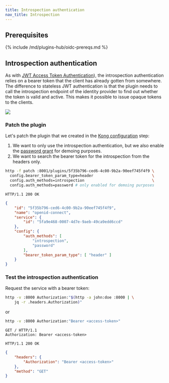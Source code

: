 ```yaml
---
title: Introspection authentication
nav_title: Introspection
---
```


## Prerequisites

{% include /md/plugins-hub/oidc-prereqs.md %}

## Introspection authentication

As with [JWT Access Token Authentication](/hub/kong-inc/openid-connect/how-to/authentication/jwt-access-token/)), the introspection authentication
relies on a bearer token that the client has already gotten from somewhere. The difference to stateless
JWT authentication is that the plugin needs to call the introspection endpoint of the identity provider
to find out whether the token is valid and active. This makes it possible to issue opaque tokens to
the clients.

<img src="/assets/images/products/plugins/openid-connect/introspection-authentication.svg">

### Patch the plugin

Let's patch the plugin that we created in the [Kong configuration](#prerequisites) step:

1. We want to only use the introspection authentication, but we also enable the 
[password grant](/hub/kong-inc/openid-connect/how-to/authentication/password-grant/) for demoing purposes.
2. We want to search the bearer token for the introspection from the headers only.

```bash
http -f patch :8001/plugins/5f35b796-ced6-4c00-9b2a-90eef745f4f9 \
  config.bearer_token_param_type=header                          \
  config.auth_methods=introspection                              \
  config.auth_methods=password # only enabled for demoing purposes
```
```http
HTTP/1.1 200 OK
```
```json
{
    "id": "5f35b796-ced6-4c00-9b2a-90eef745f4f9",
    "name": "openid-connect",
    "service": {
        "id": "5fa9e468-0007-4d7e-9aeb-49ca9edd6ccd"
    },
    "config": {
        "auth_methods": [
            "introspection",
            "password"
        ],
        "bearer_token_param_type": [ "header" ]
    }
}
```

### Test the introspection authentication

Request the service with a bearer token:

```bash
http -v :8000 Authorization:"$(http -a john:doe :8000 | \
    jq -r .headers.Authorization)"
```
or
```bash
http -v :8000 Authorization:"Bearer <access-token>"
```
```http
GET / HTTP/1.1
Authorization: Bearer <access-token>
```
```http
HTTP/1.1 200 OK
```
```json
{
    "headers": {
        "Authorization": "Bearer <access-token>"
    },
    "method": "GET"
}
```
